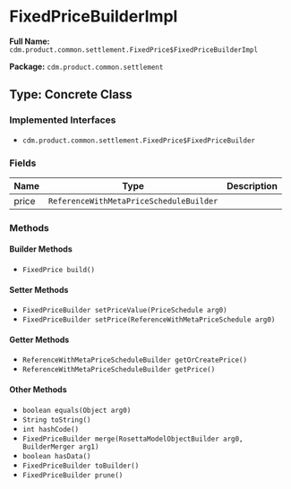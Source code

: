 # FixedPriceBuilderImpl

**Full Name:** `cdm.product.common.settlement.FixedPrice$FixedPriceBuilderImpl`

**Package:** `cdm.product.common.settlement`

## Type: Concrete Class

### Implemented Interfaces

- `cdm.product.common.settlement.FixedPrice$FixedPriceBuilder`

### Fields

| Name | Type | Description |
|------|------|-------------|
| price | `ReferenceWithMetaPriceScheduleBuilder` |  |

### Methods

#### Builder Methods

- `FixedPrice build()`

#### Setter Methods

- `FixedPriceBuilder setPriceValue(PriceSchedule arg0)`
- `FixedPriceBuilder setPrice(ReferenceWithMetaPriceSchedule arg0)`

#### Getter Methods

- `ReferenceWithMetaPriceScheduleBuilder getOrCreatePrice()`
- `ReferenceWithMetaPriceScheduleBuilder getPrice()`

#### Other Methods

- `boolean equals(Object arg0)`
- `String toString()`
- `int hashCode()`
- `FixedPriceBuilder merge(RosettaModelObjectBuilder arg0, BuilderMerger arg1)`
- `boolean hasData()`
- `FixedPriceBuilder toBuilder()`
- `FixedPriceBuilder prune()`

